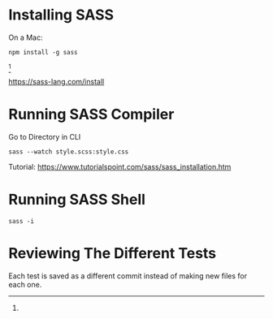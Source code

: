 # Installing SASS

On a Mac:
```
npm install -g sass
```
[^1]


[^1]:
https://sass-lang.com/install


# Running SASS Compiler
Go to Directory in CLI
```
sass --watch style.scss:style.css
```

Tutorial: https://www.tutorialspoint.com/sass/sass_installation.htm


# Running SASS Shell

```
sass -i
```


# Reviewing The Different Tests

Each test is saved as a different commit instead of making new files for each one.
